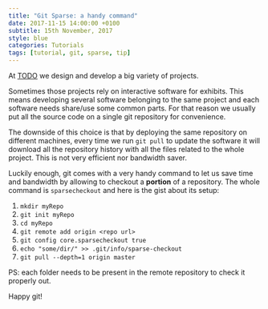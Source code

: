 ```yaml
---
title: "Git Sparse: a handy command"
date: 2017-11-15 14:00:00 +0100
subtitle: 15th November, 2017
style: blue
categories: Tutorials
tags: [tutorial, git, sparse, tip]
---
```


At [TODO](https://todo.to.it/) we design and develop a big variety of projects. 

Sometimes those projects rely on interactive software for exhibits. This means developing several software belonging to the same project and each software needs share/use some common parts. For that reason we usually put all the source code on a single git repository for convenience.

The downside of this choice is that by deploying the same repository on different machines, every time we run `git pull` to update the software it will download all the repository history with all the files related to the whole project. This is not very efficient nor bandwidth saver.

Luckily enough, git comes with a very handy command to let us save time and bandwidth by allowing to checkout a **portion** of a repository. The whole command is `sparsecheckout` and here is the gist about its setup:

1. `mkdir myRepo`
2. `git init myRepo`
3. `cd myRepo`
4. `git remote add origin <repo url>`
5. `git config core.sparsecheckout true`
6. `echo "some/dir/" >> .git/info/sparse-checkout`
7. `git pull --depth=1 origin master`

PS: each folder needs to be present in the remote repository to check it properly out.

Happy git!